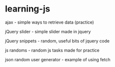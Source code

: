# learning-js
ajax - simple ways to retrieve data (practice)

jQuery slider - simple slider made in jquery

jQuery snippets - random, useful bits of jquery code 

js randoms - random js tasks made for practice

json random user generator - example of using fetch
